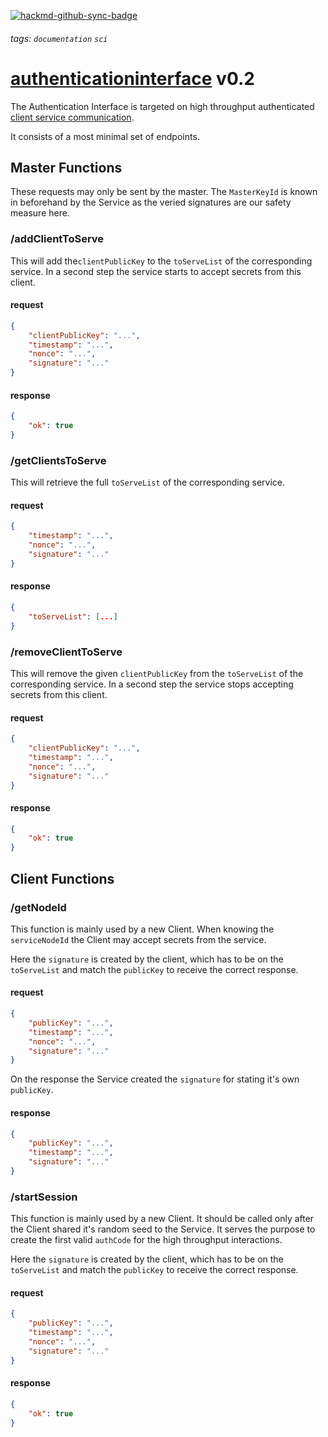 [![hackmd-github-sync-badge](https://hackmd.io/qbdgtO9mQ2CagvyXdya6Uw/badge)](https://hackmd.io/qbdgtO9mQ2CagvyXdya6Uw)
###### tags: `documentation` `sci`

# [authenticationinterface](https://github.com/JhonnyJason/authenticationinterface) v0.2
The Authentication Interface is targeted on high throughput authenticated [client service communication](https://hackmd.io/DjnHMT0TSlmffXZTsm4f7A).

It consists of a most minimal set of endpoints.

## Master Functions
These requests may only be sent by the master. 
The `MasterKeyId` is known in beforehand by the Service as the veried signatures are our safety measure here.

### /addClientToServe

This will add the`clientPublicKey` to the `toServeList` of the corresponding service.
In a second step the service starts to accept secrets from this client.

#### request
```json
{
    "clientPublicKey": "...",
    "timestamp": "...",
    "nonce": "...",
    "signature": "..."
}
```

#### response
```json
{
    "ok": true
}

```

### /getClientsToServe
This will retrieve the full `toServeList` of the corresponding service.

#### request
```json
{
    "timestamp": "...",
    "nonce": "...",
    "signature": "..."
}
```

#### response
```json
{
    "toServeList": [...]
}

```

### /removeClientToServe
This will remove the given `clientPublicKey` from the `toServeList` of the corresponding service.
In a second step the service stops accepting secrets from this client.

#### request
```json
{
    "clientPublicKey": "...",
    "timestamp": "...",
    "nonce": "...",
    "signature": "..."
}
```

#### response
```json
{
    "ok": true
}

```


## Client Functions

### /getNodeId
This function is mainly used by a new Client. When knowing the `serviceNodeId` the Client may accept secrets from the service.

Here the `signature` is created by the client, which has to be on the `toServeList` and match the `publicKey` to receive the correct response.

#### request
```json
{
    "publicKey": "...",
    "timestamp": "...",
    "nonce": "...",
    "signature": "..."
}
```

On the response the Service created the `signature` for stating it's own `publicKey`.

#### response
```json
{
    "publicKey": "...",
    "timestamp": "...",
    "signature": "..."
}

```

### /startSession
This function is mainly used by a new Client. It should be called only after the Client shared it's random seed to the Service. It serves the purpose to create the first valid `authCode` for the high throughput interactions.

Here the `signature` is created by the client, which has to be on the `toServeList` and match the `publicKey` to receive the correct response.

#### request
```json
{
    "publicKey": "...",
    "timestamp": "...",
    "nonce": "...",
    "signature": "..."
}
```

#### response
```json
{
    "ok": true
}

```
